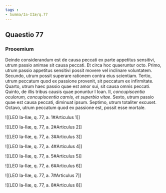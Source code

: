 ```yaml
---
tags : 
- Summa/Ia-IIæ/q.77
---
```


## Quaestio 77

### Prooemium

Deinde considerandum est de causa peccati ex parte appetitus sensitivi, utrum passio animae sit causa peccati. Et circa hoc quaeruntur octo. Primo, utrum passio appetitus sensitivi possit movere vel inclinare voluntatem. Secundo, utrum possit superare rationem contra eius scientiam. Tertio, utrum peccatum quod ex passione provenit, sit peccatum ex infirmitate. Quarto, utrum haec passio quae est amor sui, sit causa omnis peccati. Quinto, de illis tribus causis quae ponuntur I Ioan. II, *concupiscentia oculorum, concupiscentia carnis, et superbia vitae*. Sexto, utrum passio quae est causa peccati, diminuat ipsum. Septimo, utrum totaliter excuset. Octavo, utrum peccatum quod ex passione est, possit esse mortale.

![[LEO Ia-IIæ, q. 77, a. 1#Articulus 1]]

![[LEO Ia-IIæ, q. 77, a. 2#Articulus 2]]

![[LEO Ia-IIæ, q. 77, a. 3#Articulus 3]]

![[LEO Ia-IIæ, q. 77, a. 4#Articulus 4]]

![[LEO Ia-IIæ, q. 77, a. 5#Articulus 5]]

![[LEO Ia-IIæ, q. 77, a. 6#Articulus 6]]

![[LEO Ia-IIæ, q. 77, a. 7#Articulus 7]]

![[LEO Ia-IIæ, q. 77, a. 8#Articulus 8]]

